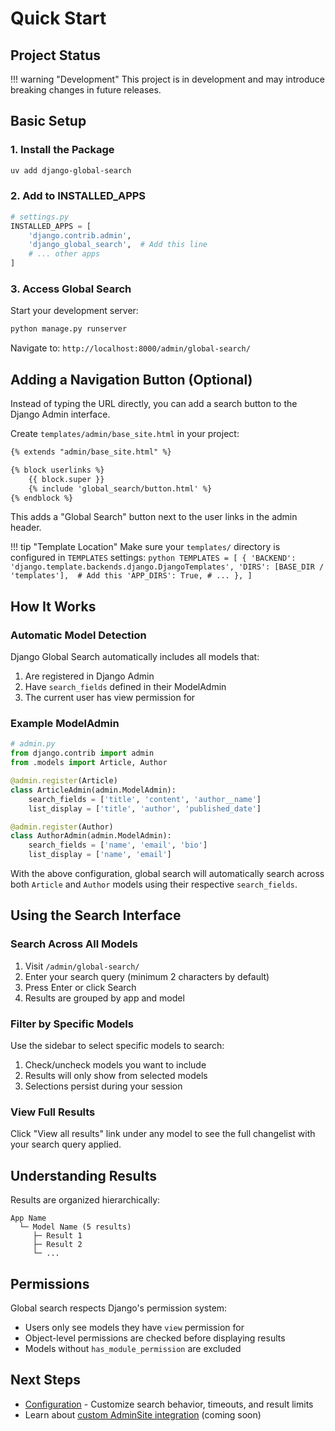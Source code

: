 # Quick Start

## Project Status

!!! warning "Development"
    This project is in development and may introduce breaking changes in future releases.
    
## Basic Setup

### 1. Install the Package

```bash
uv add django-global-search
```

### 2. Add to INSTALLED_APPS

```python
# settings.py
INSTALLED_APPS = [
    'django.contrib.admin',
    'django_global_search',  # Add this line
    # ... other apps
]
```

### 3. Access Global Search

Start your development server:

```bash
python manage.py runserver
```

Navigate to: `http://localhost:8000/admin/global-search/`

## Adding a Navigation Button (Optional)

Instead of typing the URL directly, you can add a search button to the Django Admin interface.

Create `templates/admin/base_site.html` in your project:

```html
{% extends "admin/base_site.html" %}

{% block userlinks %}
    {{ block.super }}
    {% include 'global_search/button.html' %}
{% endblock %}
```

This adds a "Global Search" button next to the user links in the admin header.

!!! tip "Template Location"
    Make sure your `templates/` directory is configured in `TEMPLATES` settings:
    ```python
    TEMPLATES = [
        {
            'BACKEND': 'django.template.backends.django.DjangoTemplates',
            'DIRS': [BASE_DIR / 'templates'],  # Add this
            'APP_DIRS': True,
            # ...
        },
    ]
    ```


## How It Works

### Automatic Model Detection

Django Global Search automatically includes all models that:

1. Are registered in Django Admin
2. Have `search_fields` defined in their ModelAdmin
3. The current user has view permission for

### Example ModelAdmin

```python
# admin.py
from django.contrib import admin
from .models import Article, Author

@admin.register(Article)
class ArticleAdmin(admin.ModelAdmin):
    search_fields = ['title', 'content', 'author__name']
    list_display = ['title', 'author', 'published_date']

@admin.register(Author)
class AuthorAdmin(admin.ModelAdmin):
    search_fields = ['name', 'email', 'bio']
    list_display = ['name', 'email']
```

With the above configuration, global search will automatically search across both `Article` and `Author` models using their respective `search_fields`.

## Using the Search Interface

### Search Across All Models

1. Visit `/admin/global-search/`
2. Enter your search query (minimum 2 characters by default)
3. Press Enter or click Search
4. Results are grouped by app and model

### Filter by Specific Models

Use the sidebar to select specific models to search:

1. Check/uncheck models you want to include
2. Results will only show from selected models
3. Selections persist during your session

### View Full Results

Click "View all results" link under any model to see the full changelist with your search query applied.

## Understanding Results

Results are organized hierarchically:

```
App Name
  └─ Model Name (5 results)
     ├─ Result 1
     ├─ Result 2
     └─ ...
```

## Permissions

Global search respects Django's permission system:

- Users only see models they have `view` permission for
- Object-level permissions are checked before displaying results
- Models without `has_module_permission` are excluded

## Next Steps

- [Configuration](configuration.md) - Customize search behavior, timeouts, and result limits
- Learn about [custom AdminSite integration](#) (coming soon)
